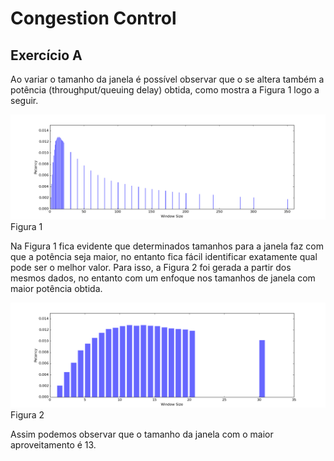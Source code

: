 # Congestion Control

## Exercício A

<p>Ao variar o tamanho da janela é possível observar que o se altera também a potência (throughput/queuing delay) obtida, como mostra a Figura 1 logo a seguir.</p>
<img src="https://raw.githubusercontent.com/joseflauzino/Congestion_Control/master/plot.png"></img>
Figura 1

<p>Na Figura 1 fica evidente que determinados tamanhos para a janela faz com que a potência seja maior, no entanto fica fácil identificar exatamente qual pode ser o melhor valor. Para isso, a Figura 2 foi gerada a partir dos mesmos dados, no entanto com um enfoque nos tamanhos de janela com maior potência obtida.</p>
<img src="https://raw.githubusercontent.com/joseflauzino/Congestion_Control/master/plot_zoom.png"></img>
Figura 2

<p>Assim podemos observar que o tamanho da janela com o maior aproveitamento é 13.</p>

